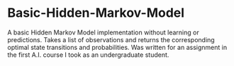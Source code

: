 # Basic-Hidden-Markov-Model
A basic Hidden Markov Model implementation without learning or predictions. Takes a list of observations and returns the corresponding optimal state transitions and probabilities. Was written for an assignment in the first A.I. course I took as an undergraduate student.
